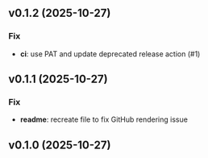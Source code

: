 ## v0.1.2 (2025-10-27)

### Fix

- **ci**: use PAT and update deprecated release action (#1)

## v0.1.1 (2025-10-27)

### Fix

- **readme**: recreate file to fix GitHub rendering issue

## v0.1.0 (2025-10-27)
